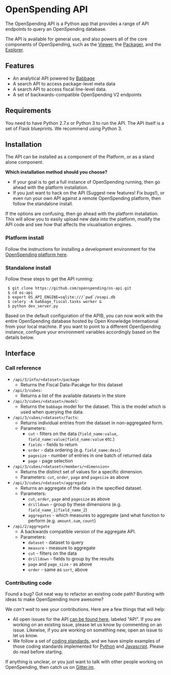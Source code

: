 # OpenSpending API

The OpenSpending API is a Python app that provides a range of API endpoints to query an OpenSpending database.

The API is available for general use, and also powers all of the core components of OpenSpending, such as the [Viewer](./viewer/), the [Packager](./packager/), and the [Explorer](./explorer/).

## Features

- An analytical API powered by [Babbage](https://github.com/openspending/babbage)
- A search API to access package-level meta data
- A search API to access fiscal line-level data.
- A set of backwards-compatible OpenSpending V2 endpoints

## Requirements

You need to have Python 2.7.x or Python 3 to run the API. The API itself is a set of Flask blueprints. We recommend using Python 3.

## Installation

The API can be installed as a component of the Platform, or as a stand alone component.

**Which installation method should you choose?**

- If your goal is to get a full instance of OpenSpending running, then go ahead with the platform installation.
- If you just want to hack on the API (Suggest new features! Fix bugs!), or even run your own API against a remote OpenSpending platform, then follow the standalone install.

If the options are confusing, then go ahead with the platform installation. This will allow you to easily upload new data into the platform, modify the API code and see how that affects the visualisation engines.

### Platform install

Follow the instructions for installing a development environment for the [OpenSpending platform here](./platform/).

### Standalone install

Follow these steps to get the API running:

```
 $ git clone https://github.com/openspending/os-api.git
 $ cd os-api
 $ export OS_API_ENGINE=sqlite:///`pwd`/osapi.db
 $ celery -A babbage_fiscal.tasks worker &
 $ python dev_server.py
```

Based on the default configuration of the APIB, you can now work with the entire OpenSpending database hosted by Open Knowledge International from your local machine. If you want to point to a different OpenSpending instance, configure your environment variables accordingly based on the details below.

## Interface

### Call reference

- `/api/3/info/<dataset>/package`
  - Returns the Fiscal Data-Pacakge for this dataset
- `/api/3/cubes`:
  - Returns a list of the available datasets in the store
- `/api/3/cubes/<dataset>/model`:
  - Returns the `babbage` model for the dataset. This is the model which is used  when querying the data.
- `/api/3/cubes/<dataset>/facts`:
  - Returns individual entries from the dataset in non-aggregated form.
  - Parameters:
    - `cut` - filters on the data (`field_name:value`, `field_name:value|field_name:value` etc.)
    - `fields` - fields to return
    - `order` - data ordering (e.g. `field_name:desc`)
    - `pagesize` - number of entries in one batch of returned data
    - `page` - page selection
- `/api/3/cubes/<dataset>/members/<dimension>`
  - Returns the distinct set of values for a specific dimension.
  - Parameters: `cut`, `order`, `page` and `pagesize` as above
- `/api/3/cubes/<dataset>/aggregate`
  - Returns an aggregate of the data in the specified dataset.
  - Parameters:
    - `cut`, `order`, `page` and `pagesize` as above
    - `drilldown` - group by these dimensions (e.g. `field_name_1|field_name_2`)
    - `aggregates` - which measures to aggregate (and what function to perform (e.g. `amount.sum`, `count`)
- `/api/2/aggregate`
  - A backwards compatible version of the aggregate API.
  - Parameters:
    - `dataset` - dataset to query
    - `measure` - measure to aggregate
    - `cut` - filters on the data
    - `drilldown` - fields to group by the results
    - `page` and `page_size` - as above
    - `order` - same as `sort`, above

### Contributing code

Found a bug? Got neat way to refactor an existing code path? Bursting with ideas to make OpenSpending more awesome?

We *can't wait* to see your contributions. Here are a few things that will help:

- All open issues for the API [can be found here](http://github.com/openspending/openspending/issues), labeled "API". If you are working on an existing issue, please let us know by commenting on an issue. Likewise, if you are working on something new, open an issue to let us know.
- We follow a set of [coding standards](https://github.com/okfn/coding-standards), and we have simple examples of those coding standards implemented for [Python](https://github.com/okfn/oki-py) and [Javascript](https://github.com/okfn/oki-js). Please do read before starting.

If anything is unclear, or you just want to talk with other people working on OpenSpending, then catch us on [Gitter.im](http://gitter.im/openspending/chat).
